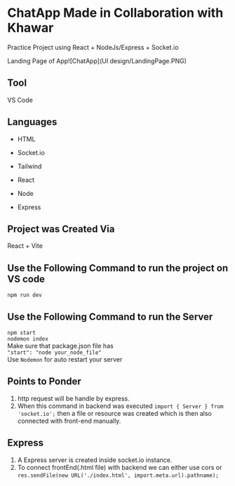 # ChatApp Made in Collaboration with Khawar
Practice Project using React + NodeJs/Express + Socket.io <br>
 
Landing Page of App![ChatApp](UI design/LandingPage.PNG)

## Tool
VS Code
## Languages
- HTML
* Socket.io
+ Tailwind
- React
* Node
+ Express

## Project was Created Via
React + Vite

## Use the Following Command to run the project on VS code
`npm run dev`
## Use the Following Command to run the Server
`npm start` <br>
`nodemon index` <br>
Make sure that package.json file has <br>
`"start": "node your_node_file"`<br>
Use `Nodemon` for auto restart your server <br>

## Points to Ponder
1. http request will be handle by express.
2.  When this command in backend was executed
 `import { Server } from 'socket.io';` 
    then a file or resource was created which is then also  connected with front-end manually.
## Express
1. A Express server is created inside socket.io instance.
2. To connect frontEnd(.html file) with backend we can either use cors or 
 `res.sendFile(new URL('./index.html', import.meta.url).pathname);`
 
